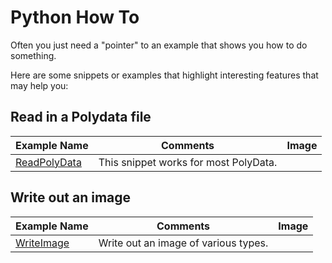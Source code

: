 # Python How To

Often you just need a "pointer" to an example that shows you how to do something.

Here are some snippets or examples that highlight interesting features that may help you:

## Read in a Polydata file

| Example Name | Comments | Image |
| -------------- | ---------------------- | ------- |
[ReadPolyData](/Python/Snippets/ReadPolyData.md) | This snippet works for most PolyData.

## Write out an image

| Example Name | Comments | Image |
| -------------- | ---------------------- | ------- |
[WriteImage](/Python/Snippets/WriteImage.md) | Write out an image of various types.
